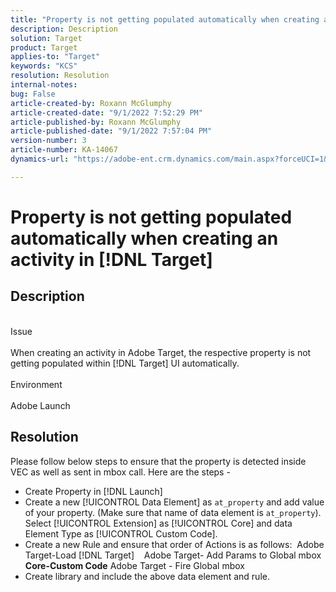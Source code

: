 ```yaml
---
title: "Property is not getting populated automatically when creating an activity in [!DNL Target]"
description: Description
solution: Target
product: Target
applies-to: "Target"
keywords: "KCS"
resolution: Resolution
internal-notes: 
bug: False
article-created-by: Roxann McGlumphy
article-created-date: "9/1/2022 7:52:29 PM"
article-published-by: Roxann McGlumphy
article-published-date: "9/1/2022 7:57:04 PM"
version-number: 3
article-number: KA-14067
dynamics-url: "https://adobe-ent.crm.dynamics.com/main.aspx?forceUCI=1&pagetype=entityrecord&etn=knowledgearticle&id=80b37b96-2f2a-ed11-9db1-002248086a27"

---
```

# Property is not getting populated automatically when creating an activity in [!DNL Target]

## Description

<br>Issue<br><br>
When creating an activity in Adobe Target, the respective property is not getting populated within [!DNL Target] UI automatically.
<br><br>Environment<br><br>
Adobe Launch


## Resolution


Please follow below steps to ensure that the property is detected inside VEC as well as sent in mbox call. Here are the steps -

- Create Property in [!DNL Launch]
- Create a new [!UICONTROL Data Element] as `at_property` and add value of your property. (Make sure that name of data element is `at_property`). Select [!UICONTROL Extension] as [!UICONTROL Core] and  data Element Type as [!UICONTROL Custom Code].
- Create a new Rule  and ensure that order of Actions is as follows:  Adobe Target-Load [!DNL Target]    Adobe Target- Add Params to Global mbox  <b>Core-Custom Code</b>  Adobe Target - Fire Global mbox
- Create library and include the above data element and rule.



